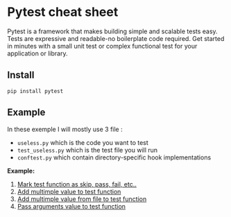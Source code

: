 # Pytest cheat sheet

Pytest is a framework that makes building simple and scalable tests easy. Tests are expressive and readable-no boilerplate code required. Get started in minutes with a small unit test or complex functional test for your application or library.

## Install

	pip install pytest
	
## Example

In these exemple I will mostly use 3 file :
- `useless.py` which is the code you want to test
- `test_useless.py` which is the test file you will run
- `conftest.py` which contain directory-specific hook implementations


**Example:**
1. [Mark test function as skip, pass, fail, etc..](example/mark/mark.md)
2. [Add multimple value to test function](example/apa/apa.md)
3. [Add multimple value from file to test function](example/apaf/apaf.md)
4. [Pass arguments value to test function](example/pav/pav.md)


